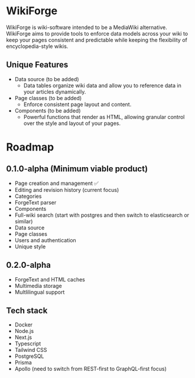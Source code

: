 # WikiForge
WikiForge is wiki-software intended to be a MediaWiki alternative. WikiForge aims to provide tools to enforce data models across your wiki to keep your pages consistent and predictable while keeping the flexibility of encyclopedia-style wikis.

## Unique Features
- Data source (to be added)
  - Data tables organize wiki data and allow you to reference data in your articles dynamically.
- Page classes (to be added)
  - Enforce consistent page layout and content.
- Components (to be added)
  - Powerful functions that render as HTML, allowing granular control over the style and layout of your pages.

# Roadmap

## 0.1.0-alpha (Minimum viable product)
- Page creation and management ✅
- Editing and revision history (current focus)
- Categories
- ForgeText parser
- Components
- Full-wiki search (start with postgres and then switch to elasticsearch or similar)
- Data source
- Page classes
- Users and authentication
- Unique style

## 0.2.0-alpha
- ForgeText and HTML caches
- Multimedia storage
- Multlilingual support

## Tech stack
- Docker
- Node.js
- Next.js
- Typescript
- Tailwind CSS
- PostgreSQL
- Prisma
- Apollo (need to switch from REST-first to GraphQL-first focus)

